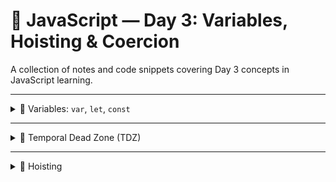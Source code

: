# 📅 JavaScript — Day 3: Variables, Hoisting & Coercion

A collection of notes and code snippets covering Day 3 concepts in JavaScript learning.

---

<details>
<summary>🔹 Variables: <code>var</code>, <code>let</code>, <code>const</code></summary>

<br>

| Keyword | Scope    | Hoisted | TDZ (Temporal Dead Zone) | Reassignable | Redeclarable |
|---------|----------|---------|---------------------------|--------------|--------------|
| `var`   | Function | Yes     | ❌ No TDZ                 | ✅ Yes       | ✅ Yes       |
| `let`   | Block    | Yes     | ✅ Yes                    | ✅ Yes       | ❌ No        |
| `const` | Block    | Yes     | ✅ Yes                    | ❌ No        | ❌ No        |

- `var` is hoisted and initialized with `undefined`.
- `let` and `const` are hoisted but not initialized → accessing them before declaration causes a **ReferenceError**.
- `const` must be declared and initialized at the same time.

</details>

---

<details>
<summary>🔹 Temporal Dead Zone (TDZ)</summary>

<br>

> The period between entering the scope and declaring the variable with `let` or `const`.

- JavaScript knows the variable exists, but it’s “off-limits” until the line where it's declared is executed.
- Trying to access it early throws a **ReferenceError**.

</details>

---

<details>
<summary>🔹 Hoisting</summary>

<br>

✅ **Function Declarations**  
```js
sayHello(); // "Hello!"

function sayHello() {
  console.log("Hello!");
}
Fully hoisted: the entire function is available before its definition.

❌ Function Expressions

js
Copy
Edit
// greet(); // TypeError

var greet = function() {
  console.log("Hi!");
};
Only the var is hoisted (as undefined), not the function body.

</details>
<details> <summary>🔹 Type Coercion</summary> <br>
Implicit Coercion
JavaScript automatically converts types:

js
Copy
Edit
'5' + 1     // "51" → string
'5' - 1     // 4    → number
true + 1    // 2
Explicit Coercion
You convert it manually:

js
Copy
Edit
Number("10")  // 10
String(123)   // "123"
</details>
<details> <summary>🔹 Truthy & Falsy Values</summary> <br>
Falsy values behave like false in conditions:

0

"" (empty string)

null

undefined

NaN

false

Everything else is truthy.

</details>
<details> <summary>🔹 Equality: <code>==</code> vs <code>===</code></summary> <br>
Operator	Description	Example	Result
==	Loose (coerces types)	'5' == 5	true
===	Strict (no coercion)	'5' === 5	false

Special Cases

js
Copy
Edit
false == 0          // true
false === 0         // false

null == undefined   // true
null === undefined  // false
</details> ```